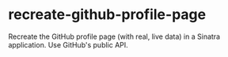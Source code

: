 # recreate-github-profile-page
Recreate the GitHub profile page (with real, live data) in a Sinatra application. Use GitHub's public API.
